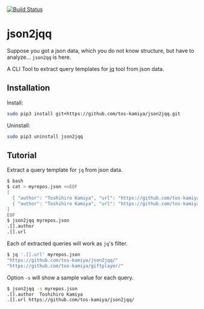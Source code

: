 [![Build Status](https://travis-ci.org/tos-kamiya/json2jqq.svg?branch=master)](https://travis-ci.org/tos-kamiya/json2jqq)

json2jqq
========

Suppose you got a json data, which you do not know structure, but have to analyze... `json2qq` is here.

A CLI Tool to extract query templates for [jq](https://stedolan.github.io/jq/) tool from json data.

## Installation

Install:

```sh
sudo pip3 install git+https://github.com/tos-kamiya/json2jqq.git
```

Uninstall:

```sh
sudo pip3 uninstall json2jqq
```

## Tutorial

Extract a query template for `jq` from json data.

```sh
$ bash
$ cat > myrepos.json <<EOF
[
  { "author": "Toshihiro Kamiya", "url": "https://github.com/tos-kamiya/json2jqq/" },
  { "author": "Toshihiro Kamiya", "url": "https://github.com/tos-kamiya/giftplayer/" }
]
EOF
$ json2jqq myrepos.json
.[].author
.[].url
```

Each of extracted queries will work as `jq`'s filter.

```sh
$ jq '.[].url' myrepos.json
"https://github.com/tos-kamiya/json2jqq/"
"https://github.com/tos-kamiya/giftplayer/"
```

Option `-s` will show a sample value for each query.

```sh
$ json2jqq -s myrepos.json
.[].author	Toshihiro Kamiya
.[].url	https://github.com/tos-kamiya/json2jqq/
```
